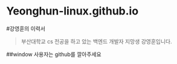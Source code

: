 # Yeonghun-linux.github.io

#강영훈의 이력서
> 부산대학교 cs 전공을 하고 았는 백엔드 개발자 지망생 강영훈입니다.

##window 사용자는 github를 깔아주세요
